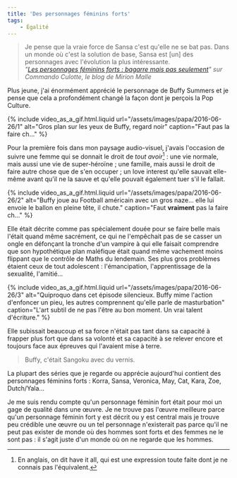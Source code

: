 ```yaml
---
title: 'Des personnages féminins forts'
tags:
    - Égalité
---
```


> Je pense que la vraie force de Sansa c'est qu'elle ne se bat pas. Dans un
> monde où c'est la solution de base, Sansa est [un] des personnages avec
> l'évolution la plus intéressante.  
> <cite>"[Les personnages féminins forts : bagarre mais pas seulement](http://www.mirionmalle.com/2015/06/les-personnages-feminins-forts-bagarre.html)"
> sur Commando Culotte, le blog de Mirion Malle</cite>

Plus jeune, j'ai énormément apprécié le personnage de Buffy Summers et je pense
que cela a profondément changé la façon dont je perçois la <span lang="en">Pop
Culture</span>.

<!-- more -->

{% include video_as_a_gif.html.liquid
url="/assets/images/papa/2016-06-26/1"
alt="Gros plan sur les yeux de Buffy, regard noir"
caption="Faut pas la faire ch…"
%}

Pour la première fois dans mon paysage audio-visuel, j'avais l'occasion de
suivre une femme qui se donnait le droit de _tout avoir_[^hia] : une vie
normale, mais aussi une vie de super-héroïne ; une famille, mais aussi le droit
de faire autre chose que de s'en occuper ; un <span lang="en">love
interest</span> qu'elle sauvait elle-même avant qu'il ne la sauve et qu'elle
pouvait également tuer s'il le fallait.

{% include video_as_a_gif.html.liquid
url="/assets/images/papa/2016-06-26/2"
alt="Buffy joue au Football américain avec un gros naze… elle lui envoie le ballon en pleine tête, il chute."
caption="Faut **vraiment** pas la faire ch…"
%}

Elle était décrite comme pas spécialement douée pour se faire belle mais l'était
quand même sacrément, ce qui ne l'empêchait pas de se casser un ongle en
défonçant la tronche d'un vampire à qui elle faisait comprendre que son
hypothétique plan maléfique était quand même vachement moins flippant que le
contrôle de Maths du lendemain. Ses plus gros problèmes étaient ceux de tout
adolescent : l'émancipation, l'apprentissage de la sexualité, l'amitié…

{% include video_as_a_gif.html.liquid
url="/assets/images/papa/2016-06-26/3"
alt="Quiproquo dans cet épisode silencieux. Buffy mime l'action d'enfoncer un pieu, les autres comprennent qu'elle parle de masturbation"
caption="L'art subtil de ne pas l'être au bon moment. Un vrai talent d'écriture."
%}

Elle subissait beaucoup et sa force n'était pas tant dans sa capacité à frapper
plus fort que dans sa volonté et sa capacité à se relever encore et toujours
face aux épreuves qui l'avaient mise à terre.

> Buffy, c'était Sangoku avec du vernis.

La plupart des séries que je regarde ou apprécie aujourd'hui contient des
personnages féminins forts : Korra, Sansa, Veronica, May, Cat, Kara, Zoe,
Dutch/Yala…

Je me suis rendu compte qu'un personnage féminin fort était pour moi un gage de
qualité dans une œuvre. Je ne trouve pas l'œuvre meilleure parce qu'un
personnage féminin fort y est décrit ou y est central mais je trouve peu
crédible une œuvre ou un tel personnage n'existerait pas parce qu'il ne peut pas
exister de monde où des hommes sont forts et des femmes ne le sont pas : il
s'agit juste d'un monde où on ne regarde que les hommes.

[^hia]:

    En anglais, on dit <span lang="en">have it all</span>, qui est une
    expression toute faite dont je ne connais pas l'équivalent.
